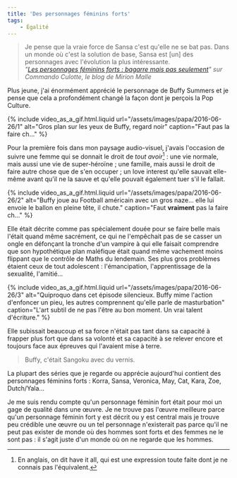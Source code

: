 ```yaml
---
title: 'Des personnages féminins forts'
tags:
    - Égalité
---
```


> Je pense que la vraie force de Sansa c'est qu'elle ne se bat pas. Dans un
> monde où c'est la solution de base, Sansa est [un] des personnages avec
> l'évolution la plus intéressante.  
> <cite>"[Les personnages féminins forts : bagarre mais pas seulement](http://www.mirionmalle.com/2015/06/les-personnages-feminins-forts-bagarre.html)"
> sur Commando Culotte, le blog de Mirion Malle</cite>

Plus jeune, j'ai énormément apprécié le personnage de Buffy Summers et je pense
que cela a profondément changé la façon dont je perçois la <span lang="en">Pop
Culture</span>.

<!-- more -->

{% include video_as_a_gif.html.liquid
url="/assets/images/papa/2016-06-26/1"
alt="Gros plan sur les yeux de Buffy, regard noir"
caption="Faut pas la faire ch…"
%}

Pour la première fois dans mon paysage audio-visuel, j'avais l'occasion de
suivre une femme qui se donnait le droit de _tout avoir_[^hia] : une vie
normale, mais aussi une vie de super-héroïne ; une famille, mais aussi le droit
de faire autre chose que de s'en occuper ; un <span lang="en">love
interest</span> qu'elle sauvait elle-même avant qu'il ne la sauve et qu'elle
pouvait également tuer s'il le fallait.

{% include video_as_a_gif.html.liquid
url="/assets/images/papa/2016-06-26/2"
alt="Buffy joue au Football américain avec un gros naze… elle lui envoie le ballon en pleine tête, il chute."
caption="Faut **vraiment** pas la faire ch…"
%}

Elle était décrite comme pas spécialement douée pour se faire belle mais l'était
quand même sacrément, ce qui ne l'empêchait pas de se casser un ongle en
défonçant la tronche d'un vampire à qui elle faisait comprendre que son
hypothétique plan maléfique était quand même vachement moins flippant que le
contrôle de Maths du lendemain. Ses plus gros problèmes étaient ceux de tout
adolescent : l'émancipation, l'apprentissage de la sexualité, l'amitié…

{% include video_as_a_gif.html.liquid
url="/assets/images/papa/2016-06-26/3"
alt="Quiproquo dans cet épisode silencieux. Buffy mime l'action d'enfoncer un pieu, les autres comprennent qu'elle parle de masturbation"
caption="L'art subtil de ne pas l'être au bon moment. Un vrai talent d'écriture."
%}

Elle subissait beaucoup et sa force n'était pas tant dans sa capacité à frapper
plus fort que dans sa volonté et sa capacité à se relever encore et toujours
face aux épreuves qui l'avaient mise à terre.

> Buffy, c'était Sangoku avec du vernis.

La plupart des séries que je regarde ou apprécie aujourd'hui contient des
personnages féminins forts : Korra, Sansa, Veronica, May, Cat, Kara, Zoe,
Dutch/Yala…

Je me suis rendu compte qu'un personnage féminin fort était pour moi un gage de
qualité dans une œuvre. Je ne trouve pas l'œuvre meilleure parce qu'un
personnage féminin fort y est décrit ou y est central mais je trouve peu
crédible une œuvre ou un tel personnage n'existerait pas parce qu'il ne peut pas
exister de monde où des hommes sont forts et des femmes ne le sont pas : il
s'agit juste d'un monde où on ne regarde que les hommes.

[^hia]:

    En anglais, on dit <span lang="en">have it all</span>, qui est une
    expression toute faite dont je ne connais pas l'équivalent.
